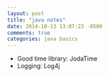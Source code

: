 ```yaml
---
layout: post
title: "java notes"
date: 2014-10-13 13:07:23 -0500
comments: true
categories: java basics
---
```


* Good time library: JodaTime
* Logging: Log4j
